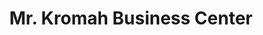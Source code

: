 ---
title: "Mr. Kromah Business Center"
url: /ganta/mr-kromah-business-center/
shop: Lebensmittel
---